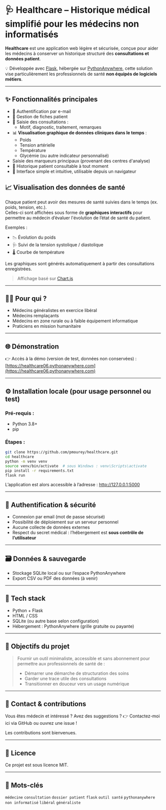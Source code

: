 # 🩺 Healthcare – Historique médical simplifié pour les médecins non informatisés

**Healthcare** est une application web légère et sécurisée, conçue pour aider les médecins à conserver un historique structuré des **consultations et données patient**.

💡 Développée avec [Flask](https://flask.palletsprojects.com/), hébergée sur [PythonAnywhere](https://www.pythonanywhere.com/), cette solution vise particulièrement les professionnels de santé **non équipés de logiciels métiers**.

---

## ✨ Fonctionnalités principales

- 🔐 Authentification par e-mail
- 👤 Gestion de fiches patient
- 📝 Saisie des consultations :
  - Motif, diagnostic, traitement, remarques
- 📊 **Visualisation graphique de données cliniques dans le temps** :
  - Poids
  - Tension artérielle
  - Température
  - Glycémie (ou autre indicateur personnalisé)
- Saisie des marqueurs principaux (provenant des centres d'analyse)
- 📂 Historique patient consultable à tout moment
- 🧭 Interface simple et intuitive, utilisable depuis un navigateur

## 📈 Visualisation des données de santé

Chaque patient peut avoir des mesures de santé suivies dans le temps (ex. poids, tension, etc.).  
Celles-ci sont affichées sous forme de **graphiques interactifs** pour permettre au médecin d’évaluer l'évolution de l’état de santé du patient.

Exemples :
- 📉 Évolution du poids
- 🩺 Suivi de la tension systolique / diastolique
- 🌡️ Courbe de température

Les graphiques sont générés automatiquement à partir des consultations enregistrées.

> Affichage basé sur [Chart.js](https://www.chartjs.org/)

---

## 👨‍⚕️ Pour qui ?

- Médecins généralistes en exercice libéral
- Médecins remplaçants
- Médecins en zone rurale ou à faible équipement informatique
- Praticiens en mission humanitaire

---

## 🌐 Démonstration

👉 Accès à la démo (version de test, données non conservées) :  
[https://healthcare06.pythonanywhere.com](https://healthcare06.pythonanywhere.com)  

---

## ⚙️ Installation locale (pour usage personnel ou test)

### Pré-requis :
- Python 3.8+
- pip

### Étapes :

```bash
git clone https://github.com/pmourey/healthcare.git
cd healthcare
python -m venv venv
source venv/bin/activate  # sous Windows : venv\Scripts\activate
pip install -r requirements.txt
flask run
```

L’application est alors accessible à l’adresse : http://127.0.0.1:5000

---

## 🔐 Authentification & sécurité

* Connexion par email (mot de passe sécurisé)
* Possibilité de déploiement sur un serveur personnel
* Aucune collecte de données externes
* Respect du secret médical : l’hébergement est **sous contrôle de l’utilisateur**

---

## 🗃️ Données & sauvegarde

* Stockage SQLite local ou sur l’espace PythonAnywhere
* Export CSV ou PDF des données (à venir)

---

## 🧱 Tech stack

* Python + Flask
* HTML / CSS
* SQLite (ou autre base selon configuration)
* Hébergement : PythonAnywhere (grille gratuite ou payante)

---

## 🎯 Objectifs du projet

> Fournir un outil minimaliste, accessible et sans abonnement pour permettre aux professionnels de santé de :
>
> * Démarrer une démarche de structuration des soins
> * Garder une trace utile des consultations
> * Transitionner en douceur vers un usage numérique

---

## 💬 Contact & contributions

Vous êtes médecin et intéressé ? Avez des suggestions ?
👉 Contactez-moi ici via GitHub ou ouvrez une issue !

Les contributions sont bienvenues.

---

## 📄 Licence

Ce projet est sous licence MIT.

---

## 🔎 Mots-clés

`médecine` `consultation` `dossier patient` `flask` `outil santé` `pythonanywhere` `non informatisé` `libéral` `généraliste`


